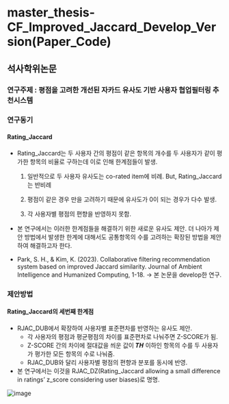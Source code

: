 # master_thesis-CF_Improved_Jaccard_Develop_Version(Paper_Code)

## 석사학위논문
### 연구주제 : 평점을 고려한 개선된 자카드 유사도 기반 사용자 협업필터링 추천시스템

### 연구동기
#### Rating_Jaccard

- Rating_Jaccard는 두 사용자 간의 평점이 같은 항목의 개수를 두 사용자가 같이 평가한 항목의 비율로 구하는데 이로 인해 한계점들이 발생.

  1) 일반적으로 두 사용자 유사도는 co-rated item에 비례. But, Rating_Jaccard는 반비례

  2) 평점이 같은 경우 만을 고려하기 때문에 유사도가 0이 되는 경우가 다수 발생.

  3) 각 사용자별 평점의 편향을 반영하지 못함.

- 본 연구에서는 이러한 한계점들을 해결하기 위한 새로운 유사도 제안. 더 나아가 제안 방법에서 발생한 한계에 대해서도 공통항목의 수를 고려하는 확장된 방법을 제안하여 해결하고자 한다.  
- Park, S. H., & Kim, K. (2023). Collaborative filtering recommendation system based on improved Jaccard similarity. Journal of Ambient Intelligence and Humanized Computing, 1-18. -> 본 논문을 develop한 연구.

### 제안방법
#### Rating_Jaccard의 세번째 한계점
- RJAC_DUB에서 확장하여 사용자별 표준편차를 반영하는 유사도 제안.
  - 각 사용자의 평점과 평균평점의 차이를 표준편차로 나눠주면 Z-SCORE가 됨.
  - Z-SCORE 간의 차이에 절대값을 씌운 값이 𝑻𝑯 이하인 항목의 수를 두 사용자가 평가한 모든 항목의 수로 나눠줌.
  - RJAC_DUB와 달리 사용자별 평점의 편향과 분포를 동시에 반영.
- 본 연구에서는 이것을 RJAC_DZ(Rating_Jaccard allowing a small difference in ratings’ z_score considering user biases)로 명명.
  
![image](https://github.com/soonhp/master_thesis-CF_Improved_Jaccard_Develop_Version/assets/73877159/4080ee60-fcbc-4b43-aecd-959d921e4a17)


